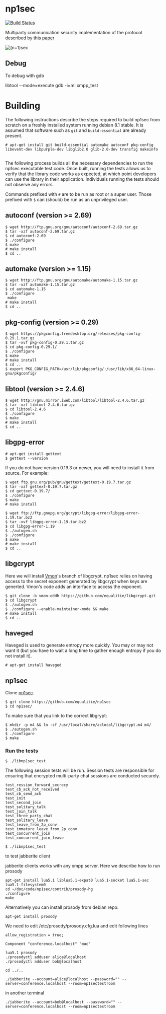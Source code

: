 np1sec
======

[![Build Status](https://travis-ci.org/equalitie/np1sec.svg?branch=master)](https://travis-ci.org/equalitie/np1sec)

Multiparty communication security implementation of the protocol described by this [paper](https://learn.equalit.ie/wiki/Np1sec)

![(n+1)sec](https://learn.equalit.ie/mw/images/7/7f/Np1sec-web.jpg)

Debug
----
To debug with gdb

libtool --mode=execute gdb -i=mi xmpp_test

# Building
     
The following instructions describe the steps required to build np1sec from scratch on a freshly installed system running debian 8.1 stable.  It is assumed that software such as `git` and `build-essential` are already present.

```
# apt-get install git build-essential automake autoconf pkg-config libevent-dev libpurple-dev libglib2.0 glib-2.0-dev transfig makeinfo


```

The following process builds all the necessary dependencies to run the np1sec executable test code.  Once built, running
the tests allows us to verify that the library code works as expected, at which point developers can use the library in
their application.  Individuals running the tests should not observe any errors.
     
Commands prefixed with `#` are to be run as root or a super user.
Those prefixed with `$` can (should) be run as an unprivileged user.
     
## autoconf (version >= 2.69)
 
```
$ wget http://ftp.gnu.org/gnu/autoconf/autoconf-2.69.tar.gz
$ tar -xzf autoconf-2.69.tar.gz
$ cd autoconf-2.69
$ ./configure
$ make
# make install
$ cd ..
```
 
## automake (version >= 1.15)
 
```
$ wget http://ftp.gnu.org/gnu/automake/automake-1.15.tar.gz
$ tar -xzf automake-1.15.tar.gz
$ cd automake-1.15
$ ./configure
 make
# make install
$ cd ..
```

## pkg-config (version >= 0.29)

```
$ wget https://pkgconfig.freedesktop.org/releases/pkg-config-0.29.1.tar.gz
$ tar -xvf pkg-config-0.29.1.tar.gz
$ cd pkg-config-0.29.1/
$ ./configure
$ make
# make install
$ cd ..
$ export PKG_CONFIG_PATH=/usr/lib/pkgconfig/:/usr/lib/x86_64-linux-gnu/pkgconfig/
```

## libtool (version >= 2.4.6)
 
```
$ wget http://gnu.mirror.iweb.com/libtool/libtool-2.4.6.tar.gz
$ tar -xzf libtool-2.4.6.tar.gz
$ cd libtool-2.4.6
$ ./configure
$ make
# make install
$ cd ..
```
 
## libgpg-error
 
```
# apt-get install gettext
$ gettext --version
```

If you do not have version 0.19.3 or newer, you will need to install it from
source. For example:

```
$ wget ftp.gnu.org/pub/gnu/gettext/gettext-0.19.7.tar.gz
$ tar -xzf gettext-0.19.7.tar.gz
$ cd gettext-0.19.7/
$ ./configure
$ make
# make install
```

```
$ wget ftp://ftp.gnupg.org/gcrypt/libgpg-error/libgpg-error-1.19.tar.bz2
$ tar -xvf libgpg-error-1.19.tar.bz2
$ cd libgpg-error-1.19
$ ./autogen.sh
$ ./configure
$ make
# make install
$ cd ..
```
 
## libgcrypt

Here we will install [Vmon](https://equalit.ie/#slider-member3)'s branch of libgcrypt.
np1sec relies on having access to the secret exponent generated by libgcrypt when
keys are generted.  Vmon's code adds an interface to access the exponent.

```
$ git clone -b vmon-eddh https://github.com/equalitie/libgcrypt.git
$ cd libgcrypt
$ ./autogen.sh
$ ./configure --enable-maintainer-mode && make
# make install
$ cd ..
```

## haveged
 
Haveged is used to generate entropy more quickly.  You may or may not want it (but you have to wait a long time to gather enough entropy if you do not install it).
 
```
# apt-get install haveged
```
 
## np1sec

Clone [np1sec](https://github.com/equalitie/np1sec).

```
$ git clone https://github.com/equalitie/np1sec
$ cd np1sec/
```

To make sure that you link to the correct libgrypt:

```
$ mkdir -p m4 && ln -sf /usr/local/share/aclocal/libgcrypt.m4 m4/
$ ./autogen.sh
$ ./configure
$ make
```
 
### Run the tests
 
```
$ ./libnp1sec_test
```

The following session tests will be run.  Session tests are responsible for ensuring that encrypted multi-party chat
sessions are conducted securely.

```
test_ression_forward_secrecy
test_cb_ack_not_received
test_cb_send_ack
test_init
test_second_join
test_solitary_talk
test_join_talk
test_three_party_chat
test_solitary_leave
test_leave_from_2p_conv
test_immature_leave_from_2p_conv
test_concurrent_join
test_concurrent_join_leave
```

```
$ ./libnp1sec_test
```

to test jabberite client

jabberite clients works with any xmpp server. Here we describe how to run prosody

```
apt-get install lua5.1 liblua5.1-expat0 lua5.1-socket lua5.1-sec lua5.1-filesystem0
cd ~/doc/code/np1sec/contrib/prosody-hg
./configure
make
```

Alternatively you can install prosody from debian repo:

```
apt-get install prosody
```

We need to edit /etc/prosody/prosody.cfg.lua and edit following lines
```
allow_registration = true;

Component "conference.localhost" "muc"
```

```
lua5.1 prosody
./prosodyctl adduser alice@localhost
./prosodyctl adduser bob@localhost

cd ../..

./jabberite --account=alice@localhost --password="" --server=conference.localhost --room=np1sectestroom
```
in another terminal

```
./jabberite --account=bob@localhost --password="" --server=conference.localhost --room=np1sectestroom
```
